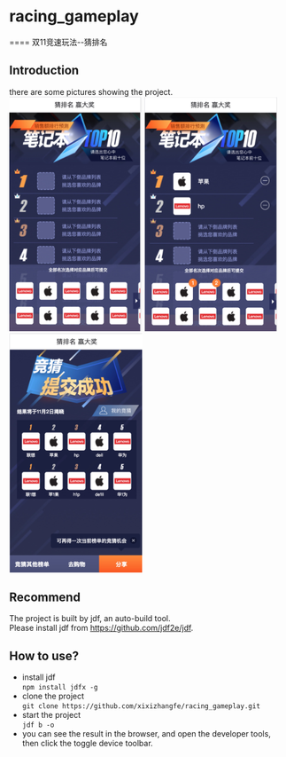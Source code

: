 # racing_gameplay
====
双11竞速玩法--猜排名
## Introduction
there are some pictures showing the project.<br/>
<img src="https://raw.githubusercontent.com/xixizhangfe/markdownImages/master/24.jpg" width="240"/>
<img src="https://raw.githubusercontent.com/xixizhangfe/markdownImages/master/25.jpg" width="240"/>
<img src="https://raw.githubusercontent.com/xixizhangfe/markdownImages/master/26.jpg" width="240"/>
## Recommend
The project is built by jdf, an auto-build tool.<br/>
Please install jdf from https://github.com/jdf2e/jdf.

## How to use?
- install jdf <br/>
`npm install jdfx -g`
- clone the project <br/>
`git clone https://github.com/xixizhangfe/racing_gameplay.git`
- start the project <br/>
`jdf b -o`
- you can see the result in the browser, and open the developer tools, then click the toggle device toolbar.
